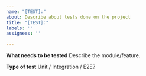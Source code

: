```yaml
---
name: "[TEST]:"
about: Describe about tests done on the project
title: "[TEST]:"
labels: ''
assignees: ''

---
```


**What needs to be tested**
Describe the module/feature.

**Type of test**
Unit / Integration / E2E?
